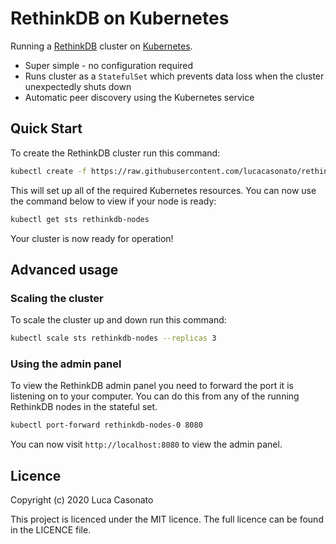 # RethinkDB on Kubernetes

Running a [RethinkDB](https://rethinkdb.com/) cluster on [Kubernetes](https://kubernetes.io/).

- Super simple - no configuration required
- Runs cluster as a `StatefulSet` which prevents data loss when the cluster unexpectedly shuts down
- Automatic peer discovery using the Kubernetes service

## Quick Start

To create the RethinkDB cluster run this command:

```bash
kubectl create -f https://raw.githubusercontent.com/lucacasonato/rethinkdb-kubernetes/v2.4.0/cluster.yaml
```

This will set up all of the required Kubernetes resources. You can now use the command below to view if your node is ready:

```bash
kubectl get sts rethinkdb-nodes
```

Your cluster is now ready for operation!

## Advanced usage

### Scaling the cluster

To scale the cluster up and down run this command:

```bash
kubectl scale sts rethinkdb-nodes --replicas 3
```

### Using the admin panel

To view the RethinkDB admin panel you need to forward the port it is listening on to your computer. You can do this from any of the running RethinkDB nodes in the stateful set.

```bash
kubectl port-forward rethinkdb-nodes-0 8080
```

You can now visit `http://localhost:8080` to view the admin panel.

## Licence

Copyright (c) 2020 Luca Casonato

This project is licenced under the MIT licence. The full licence can be found in the LICENCE file.

